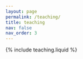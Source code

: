 ```yaml
---
layout: page
permalink: /teaching/
title: teaching
nav: false
nav_order: 3
---
```


{% include teaching.liquid %}
